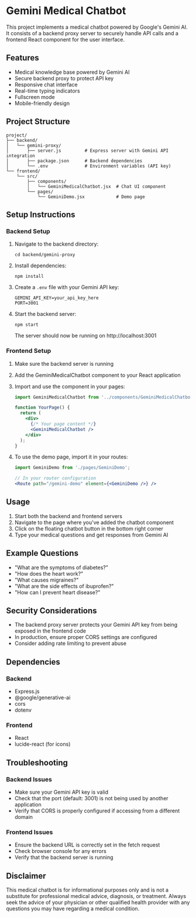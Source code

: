 # Gemini Medical Chatbot

This project implements a medical chatbot powered by Google's Gemini AI. It consists of a backend proxy server to securely handle API calls and a frontend React component for the user interface.

## Features

- Medical knowledge base powered by Gemini AI
- Secure backend proxy to protect API key
- Responsive chat interface
- Real-time typing indicators
- Fullscreen mode
- Mobile-friendly design

## Project Structure

```
project/
├── backend/
│   └── gemini-proxy/
│       ├── server.js         # Express server with Gemini API integration
│       ├── package.json      # Backend dependencies
│       └── .env              # Environment variables (API key)
└── frontend/
    └── src/
        ├── components/
        │   └── GeminiMedicalChatbot.jsx  # Chat UI component
        └── pages/
            └── GeminiDemo.jsx            # Demo page
```

## Setup Instructions

### Backend Setup

1. Navigate to the backend directory:
   ```
   cd backend/gemini-proxy
   ```

2. Install dependencies:
   ```
   npm install
   ```

3. Create a `.env` file with your Gemini API key:
   ```
   GEMINI_API_KEY=your_api_key_here
   PORT=3001
   ```

4. Start the backend server:
   ```
   npm start
   ```

   The server should now be running on http://localhost:3001

### Frontend Setup

1. Make sure the backend server is running

2. Add the GeminiMedicalChatbot component to your React application

3. Import and use the component in your pages:
   ```jsx
   import GeminiMedicalChatbot from '../components/GeminiMedicalChatbot';
   
   function YourPage() {
     return (
       <div>
         {/* Your page content */}
         <GeminiMedicalChatbot />
       </div>
     );
   }
   ```

4. To use the demo page, import it in your routes:
   ```jsx
   import GeminiDemo from './pages/GeminiDemo';
   
   // In your router configuration
   <Route path="/gemini-demo" element={<GeminiDemo />} />
   ```

## Usage

1. Start both the backend and frontend servers
2. Navigate to the page where you've added the chatbot component
3. Click on the floating chatbot button in the bottom right corner
4. Type your medical questions and get responses from Gemini AI

## Example Questions

- "What are the symptoms of diabetes?"
- "How does the heart work?"
- "What causes migraines?"
- "What are the side effects of ibuprofen?"
- "How can I prevent heart disease?"

## Security Considerations

- The backend proxy server protects your Gemini API key from being exposed in the frontend code
- In production, ensure proper CORS settings are configured
- Consider adding rate limiting to prevent abuse

## Dependencies

### Backend
- Express.js
- @google/generative-ai
- cors
- dotenv

### Frontend
- React
- lucide-react (for icons)

## Troubleshooting

### Backend Issues
- Make sure your Gemini API key is valid
- Check that the port (default: 3001) is not being used by another application
- Verify that CORS is properly configured if accessing from a different domain

### Frontend Issues
- Ensure the backend URL is correctly set in the fetch request
- Check browser console for any errors
- Verify that the backend server is running

## Disclaimer

This medical chatbot is for informational purposes only and is not a substitute for professional medical advice, diagnosis, or treatment. Always seek the advice of your physician or other qualified health provider with any questions you may have regarding a medical condition.
